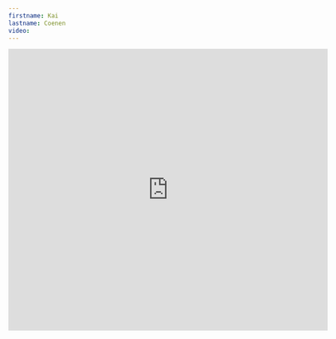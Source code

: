 ```yaml
--- 
firstname: Kai
lastname: Coenen
video: 
--- 
```


<iframe src="https://player.vimeo.com/video/560842332" width="640" height="564" frameborder="0" allow="autoplay; fullscreen" allowfullscreen></iframe>